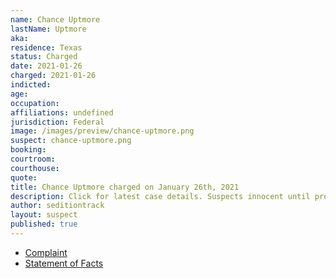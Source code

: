 ```yaml
---
name: Chance Uptmore
lastName: Uptmore
aka:
residence: Texas
status: Charged
date: 2021-01-26
charged: 2021-01-26
indicted:
age:
occupation:
affiliations: undefined
jurisdiction: Federal
image: /images/preview/chance-uptmore.png
suspect: chance-uptmore.png
booking:
courtroom:
courthouse:
quote:
title: Chance Uptmore charged on January 26th, 2021
description: Click for latest case details. Suspects innocent until proven guilty.
author: seditiontrack
layout: suspect
published: true
---
```

- [Complaint](https://www.justice.gov/opa/page/file/1360731/download)
- [Statement of Facts](https://www.justice.gov/opa/page/file/1360731/download)
